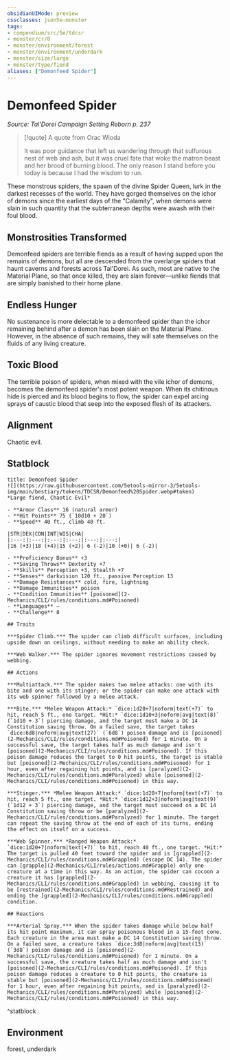 ```yaml
---
obsidianUIMode: preview
cssclasses: json5e-monster
tags:
- compendium/src/5e/tdcsr
- monster/cr/8
- monster/environment/forest
- monster/environment/underdark
- monster/size/large
- monster/type/fiend
aliases: ["Demonfeed Spider"]
---
```

# Demonfeed Spider
*Source: Tal'Dorei Campaign Setting Reborn p. 237*  

> [!quote] A quote from Orac Wioda  
> 
> It was poor guidance that left us wandering through that sulfurous nest of web and ash, but it was cruel fate that woke the matron beast and her brood of burning blood. The only reason I stand before you today is because I had the wisdom to run.

These monstrous spiders, the spawn of the divine Spider Queen, lurk in the darkest recesses of the world. They have gorged themselves on the ichor of demons since the earliest days of the "Calamity", when demons were slain in such quantity that the subterranean depths were awash with their foul blood.

## Monstrosities Transformed

Demonfeed spiders are terrible fiends as a result of having supped upon the remains of demons, but all are descended from the overlarge spiders that haunt caverns and forests across Tal'Dorei. As such, most are native to the Material Plane, so that once killed, they are slain forever—unlike fiends that are simply banished to their home plane.

## Endless Hunger

No sustenance is more delectable to a demonfeed spider than the ichor remaining behind after a demon has been slain on the Material Plane. However, in the absence of such remains, they will sate themselves on the fluids of any living creature.

## Toxic Blood

The terrible poison of spiders, when mixed with the vile ichor of demons, becomes the demonfeed spider's most potent weapon. When its chitinous hide is pierced and its blood begins to flow, the spider can expel arcing sprays of caustic blood that seep into the exposed flesh of its attackers.

## Alignment

Chaotic evil.

## Statblock

```ad-statblock
title: Demonfeed Spider
![](https://raw.githubusercontent.com/5etools-mirror-3/5etools-img/main/bestiary/tokens/TDCSR/Demonfeed%20Spider.webp#token)
*Large fiend, Chaotic Evil*

- **Armor Class** 16 (natural armor)
- **Hit Points** 75 (`10d10 + 20`)
- **Speed** 40 ft., climb 40 ft.

|STR|DEX|CON|INT|WIS|CHA|
|:---:|:---:|:---:|:---:|:---:|:---:|
|16 (+3)|18 (+4)|15 (+2)| 6 (-2)|10 (+0)| 6 (-2)|

- **Proficiency Bonus** +3
- **Saving Throws** Dexterity +7
- **Skills** Perception +3, Stealth +7
- **Senses** darkvision 120 ft., passive Perception 13
- **Damage Resistances** cold, fire, lightning
- **Damage Immunities** poison
- **Condition Immunities** [poisoned](2-Mechanics/CLI/rules/conditions.md#Poisoned)
- **Languages** —
- **Challenge** 8

## Traits

***Spider Climb.*** The spider can climb difficult surfaces, including upside down on ceilings, without needing to make an ability check.

***Web Walker.*** The spider ignores movement restrictions caused by webbing.

## Actions

***Multiattack.*** The spider makes two melee attacks: one with its bite and one with its stinger; or the spider can make one attack with its web spinner followed by a melee attack.

***Bite.*** *Melee Weapon Attack:* `dice:1d20+7|noform|text(+7)` to hit, reach 5 ft., one target. *Hit:* `dice:1d10+3|noform|avg|text(8)` (`1d10 + 3`) piercing damage, and the target must make a DC 14 Constitution saving throw. On a failed save, the target takes `dice:6d8|noform|avg|text(27)` (`6d8`) poison damage and is [poisoned](2-Mechanics/CLI/rules/conditions.md#Poisoned) for 1 minute. On a successful save, the target takes half as much damage and isn't [poisoned](2-Mechanics/CLI/rules/conditions.md#Poisoned). If this poison damage reduces the target to 0 hit points, the target is stable but [poisoned](2-Mechanics/CLI/rules/conditions.md#Poisoned) for 1 hour, even after regaining hit points, and is [paralyzed](2-Mechanics/CLI/rules/conditions.md#Paralyzed) while [poisoned](2-Mechanics/CLI/rules/conditions.md#Poisoned) in this way.

***Stinger.*** *Melee Weapon Attack:* `dice:1d20+7|noform|text(+7)` to hit, reach 5 ft., one target. *Hit:* `dice:1d12+3|noform|avg|text(9)` (`1d12 + 3`) piercing damage, and the target must succeed on a DC 14 Constitution saving throw or be [paralyzed](2-Mechanics/CLI/rules/conditions.md#Paralyzed) for 1 minute. The target can repeat the saving throw at the end of each of its turns, ending the effect on itself on a success.

***Web Spinner.*** *Ranged Weapon Attack:* `dice:1d20+7|noform|text(+7)` to hit, reach 40 ft., one target. *Hit:*  The target is pulled 40 feet toward the spider and is [grappled](2-Mechanics/CLI/rules/conditions.md#Grappled) (escape DC 14). The spider can [grapple](2-Mechanics/CLI/rules/actions.md#Grapple) only one creature at a time in this way. As an action, the spider can cocoon a creature it has [grappled](2-Mechanics/CLI/rules/conditions.md#Grappled) in webbing, causing it to be [restrained](2-Mechanics/CLI/rules/conditions.md#Restrained) and ending the [grappled](2-Mechanics/CLI/rules/conditions.md#Grappled) condition.

## Reactions

***Arterial Spray.*** When the spider takes damage while below half its hit point maximum, it can spray poisonous blood in a 15-foot cone. Each creature in the area must make a DC 14 Constitution saving throw. On a failed save, a creature takes `dice:3d8|noform|avg|text(13)` (`3d8`) poison damage and is [poisoned](2-Mechanics/CLI/rules/conditions.md#Poisoned) for 1 minute. On a successful save, the creature takes half as much damage and isn't [poisoned](2-Mechanics/CLI/rules/conditions.md#Poisoned). If this poison damage reduces a creature to 0 hit points, the creature is stable but [poisoned](2-Mechanics/CLI/rules/conditions.md#Poisoned) for 1 hour, even after regaining hit points, and is [paralyzed](2-Mechanics/CLI/rules/conditions.md#Paralyzed) while [poisoned](2-Mechanics/CLI/rules/conditions.md#Poisoned) in this way.
```
^statblock

## Environment

forest, underdark